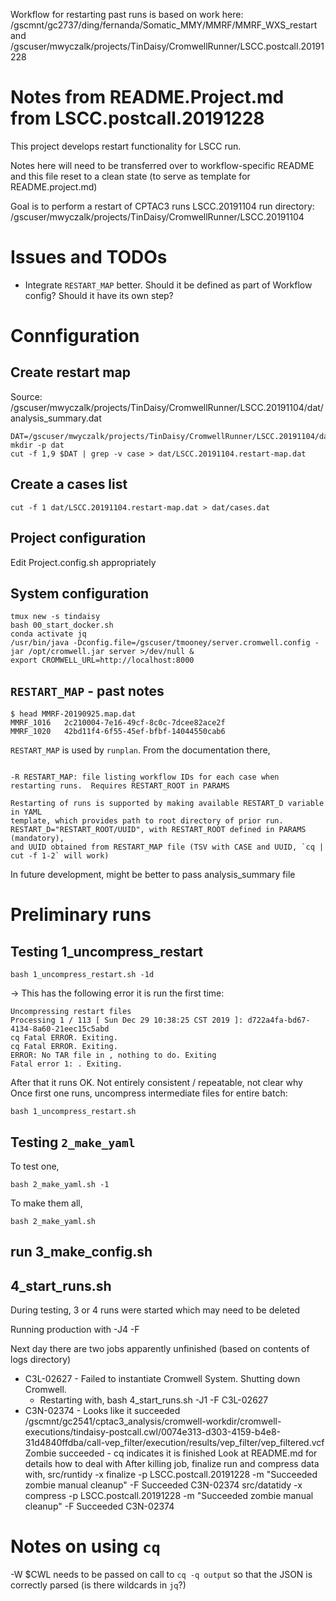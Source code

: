 Workflow for restarting past runs is based on work here:
    /gscmnt/gc2737/ding/fernanda/Somatic_MMY/MMRF/MMRF_WXS_restart
and 
    /gscuser/mwyczalk/projects/TinDaisy/CromwellRunner/LSCC.postcall.20191228


# Notes from README.Project.md from LSCC.postcall.20191228
This project develops restart functionality for LSCC run.

Notes here will need to be transferred over to workflow-specific README and this 
file reset to a clean state (to serve as template for README.project.md)

Goal is to perform a restart of CPTAC3 runs LSCC.20191104
    run directory: /gscuser/mwyczalk/projects/TinDaisy/CromwellRunner/LSCC.20191104

# Issues and TODOs

* Integrate `RESTART_MAP` better.  Should it be defined as part of Workflow config?  Should it have its own step?

# Connfiguration
## Create restart map

Source: /gscuser/mwyczalk/projects/TinDaisy/CromwellRunner/LSCC.20191104/dat/analysis_summary.dat

```
DAT=/gscuser/mwyczalk/projects/TinDaisy/CromwellRunner/LSCC.20191104/dat/analysis_summary.dat
mkdir -p dat
cut -f 1,9 $DAT | grep -v case > dat/LSCC.20191104.restart-map.dat
```

## Create a cases list
```
cut -f 1 dat/LSCC.20191104.restart-map.dat > dat/cases.dat
```

## Project configuration

Edit Project.config.sh appropriately

## System configuration
```
tmux new -s tindaisy
bash 00_start_docker.sh
conda activate jq 
/usr/bin/java -Dconfig.file=/gscuser/tmooney/server.cromwell.config -jar /opt/cromwell.jar server >/dev/null &
export CROMWELL_URL=http://localhost:8000
```

## `RESTART_MAP` - past notes

```
$ head MMRF-20190925.map.dat
MMRF_1016   2c210004-7e16-49cf-8c0c-7dcee82ace2f
MMRF_1020   42bd11f4-6f55-45ef-bfbf-14044550cab6
```

`RESTART_MAP` is used by `runplan`.  From the documentation there,
```

-R RESTART_MAP: file listing workflow IDs for each case when restarting runs.  Requires RESTART_ROOT in PARAMS

Restarting of runs is supported by making available RESTART_D variable in YAML
template, which provides path to root directory of prior run.
RESTART_D="RESTART_ROOT/UUID", with RESTART_ROOT defined in PARAMS (mandatory),
and UUID obtained from RESTART_MAP file (TSV with CASE and UUID, `cq | cut -f 1-2` will work)
```

In future development, might be better to pass analysis_summary file


# Preliminary runs

## Testing 1_uncompress_restart
```
bash 1_uncompress_restart.sh -1d
```

-> This has the following error it is run the first time:
```
Uncompressing restart files
Processing 1 / 113 [ Sun Dec 29 10:38:25 CST 2019 ]: d722a4fa-bd67-4134-8a60-21eec15c5abd
cq Fatal ERROR. Exiting.
cq Fatal ERROR. Exiting.
ERROR: No TAR file in , nothing to do. Exiting
Fatal error 1: . Exiting.
```

After that it runs OK.  Not entirely consistent / repeatable, not clear why
Once first one runs, uncompress intermediate files for entire batch:
```
bash 1_uncompress_restart.sh
```

## Testing `2_make_yaml`
To test one,
```
bash 2_make_yaml.sh -1
```

To make them all,
```
bash 2_make_yaml.sh 
```

## run 3_make_config.sh

## 4_start_runs.sh

During testing, 3 or 4 runs were started which may need to be deleted

Running production with -J4 -F

Next day there are two jobs apparently unfinished (based on contents of logs directory)
* C3L-02627 - Failed to instantiate Cromwell System. Shutting down Cromwell.
    * Restarting with,
        bash 4_start_runs.sh -J1 -F C3L-02627
* C3N-02374 - Looks like it succeeded
    /gscmnt/gc2541/cptac3_analysis/cromwell-workdir/cromwell-executions/tindaisy-postcall.cwl/0074e313-d303-4159-b4e8-31d4840ffdba/call-vep_filter/execution/results/vep_filter/vep_filtered.vcf
    Zombie succeeded - cq indicates it is finished
    Look at README.md for details how to deal with
    After killing job, finalize run and compress data with,
        src/runtidy -x finalize -p LSCC.postcall.20191228 -m "Succeeded zombie manual cleanup" -F Succeeded C3N-02374
        src/datatidy -x compress -p LSCC.postcall.20191228 -m "Succeeded zombie manual cleanup" -F Succeeded C3N-02374


# Notes on using `cq`

-W $CWL needs to be passed on call to `cq -q output` so that the JSON is correctly parsed (is there wildcards in `jq`?)


